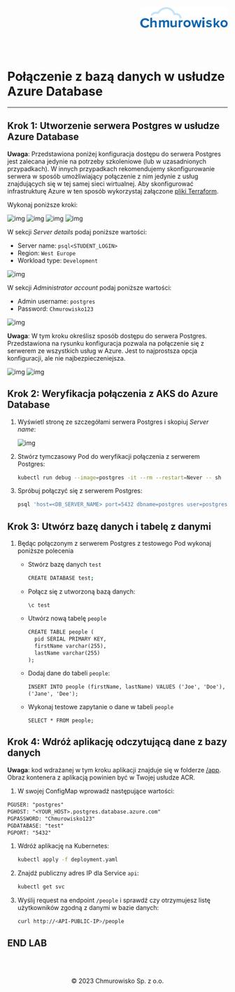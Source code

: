 <img src="./img/logo.png" alt="Chmurowisko logo" width="200" align="right">
<br><br>
<br><br>
<br><br>

# Połączenie z bazą danych w usłudze Azure Database

---

## Krok 1: Utworzenie serwera Postgres w usłudze Azure Database

**Uwaga**: Przedstawiona poniżej konfiguracja dostępu do serwera Postgres jest zalecana jedynie na potrzeby szkoleniowe (lub w uzasadnionych przypadkach). W innych przypadkach rekomendujemy skonfigurowanie serwera w sposób umożliwiający połączenie z nim jedynie z usług znajdujących się w tej samej sieci wirtualnej. Aby skonfigurować infrastrukturę Azure w ten sposób wykorzystaj załączone [pliki Terraform](./terraform).

Wykonaj poniższe kroki:

![img](./img/01-create.png)
![img](./img/02-find-postgres.png)
![img](./img/03-click-create.png)
![img](./img/04-choose-flexible-server.png)

W sekcji _Server details_ podaj poniższe wartości:

  - Server name: `psql<STUDENT_LOGIN>`
  - Region: `West Europe`
  - Workload type: `Development`

![img](./img/05-server-details.png)

W sekcji _Administrator account_ podaj poniższe wartości:

  - Admin username: `postgres`
  - Password: `Chmurowisko123`

![img](./img/06-admin-details.png)

**Uwaga**: W tym kroku określisz sposób dostępu do serwera Postgres. Przedstawiona na rysunku konfiguracja pozwala na połączenie się z serwerem ze wszystkich usług w Azure. Jest to najprostsza opcja konfiguracji, ale nie najbezpieczeniejsza.

![img](./img/07-networking-details.png)
![img](./img/08-create-database.png)

## Krok 2: Weryfikacja połączenia z AKS do Azure Database

1. Wyświetl stronę ze szczegółami serwera Postgres i skopiuj _Server name_:

    ![img](./img/09-database-hostname.png)

1. Stwórz tymczasowy Pod do weryfikacji połączenia z serwerem Postgres:

    ```bash
    kubectl run debug --image=postgres -it --rm --restart=Never -- sh
    ```

1. Spróbuj połączyć się z serwerem Postgres:

    ```bash
    psql 'host=<DB_SERVER_NAME> port=5432 dbname=postgres user=postgres sslmode=require password=Chmurowisko123'
    ```

## Krok 3: Utwórz bazę danych i tabelę z danymi

1. Będąc połączonym z serwerem Postgres z testowego Pod wykonaj poniższe polecenia

    - Stwórz bazę danych `test`

        ```bash
        CREATE DATABASE test;
        ```

    - Połącz się z utworzoną bazą danych:

        ```
        \c test
        ```

    - Utwórz nową tabelę `people`

        ```
        CREATE TABLE people (
          pid SERIAL PRIMARY KEY,
          firstName varchar(255),
          lastName varchar(255)
        );
        ```

    - Dodaj dane do tabeli `people`:

        ```
        INSERT INTO people (firstName, lastName) VALUES ('Joe', 'Doe'), ('Jane', 'Dee');
        ```

    - Wykonaj testowe zapytanie o dane w tabeli `people`

        ```
        SELECT * FROM people;
        ```

## Krok 4: Wdróż aplikację odczytującą dane z bazy danych

**Uwaga**: kod wdrażanej w tym kroku aplikacji znajduje się w folderze [/app](./app). Obraz kontenera z aplikacją powinien być w Twojej usłudze ACR.

1. W swojej ConfigMap wprowadź następujące wartości:
```
PGUSER: "postgres"
PGHOST: "<YOUR_HOST>.postgres.database.azure.com"
PGPASSWORD: "Chmurowisko123"
PGDATABASE: "test"
PGPORT: "5432"
```
1. Wdróż aplikację na Kubernetes:

    ```bash
    kubectl apply -f deployment.yaml
    ```

1. Znajdź publiczny adres IP dla Service `api`:

    ```bash
    kubectl get svc
    ```

1. Wyślij request na endpoint `/people` i sprawdź czy otrzymujesz listę użytkowników zgodną z danymi w bazie danych:

    ```bash
    curl http://<API-PUBLIC-IP>/people
    ```

## END LAB

<br><br>

<center><p>&copy; 2023 Chmurowisko Sp. z o.o.<p></center>
